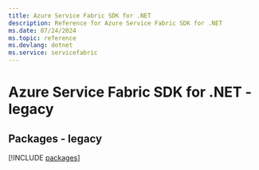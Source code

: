 ```yaml
---
title: Azure Service Fabric SDK for .NET
description: Reference for Azure Service Fabric SDK for .NET
ms.date: 07/24/2024
ms.topic: reference
ms.devlang: dotnet
ms.service: servicefabric
---
```

# Azure Service Fabric SDK for .NET - legacy
## Packages - legacy
[!INCLUDE [packages](service-fabric-index.md)]